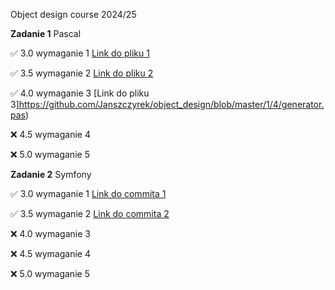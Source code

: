 Object design course 2024/25

**Zadanie 1** Pascal

:white_check_mark: 3.0 wymaganie 1 [Link do pliku 1](https://github.com/Janszczyrek/object_design/blob/master/1/3/generator.pas)

:white_check_mark: 3.5 wymaganie 2 [Link do pliku 2](https://github.com/Janszczyrek/object_design/blob/master/1/35/sort.pas)

:white_check_mark: 4.0 wymaganie 3 [Link do pliku 3]https://github.com/Janszczyrek/object_design/blob/master/1/4/generator.pas)

:x: 4.5 wymaganie 4

:x: 5.0 wymaganie 5 

**Zadanie 2** Symfony

:white_check_mark: 3.0 wymaganie 1 [Link do commita 1](https://github.com/Janszczyrek/object_design/commit/dd828a49ce217fae3e16eb8138aa8654bead495d)

:white_check_mark: 3.5 wymaganie 2 [Link do commita 2](https://github.com/Janszczyrek/object_design/commit/5cea8ba7b07df44f730cd7b98d38a247a00de28f)

:x: 4.0 wymaganie 3

:x: 4.5 wymaganie 4

:x: 5.0 wymaganie 5